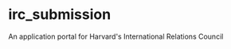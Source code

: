 irc_submission
==============

An application portal for Harvard's International Relations Council 
